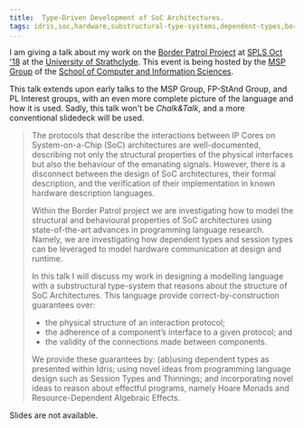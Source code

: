```yaml
---
title:  Type-Driven Development of SoC Architectures.
tags: idris,soc,hardware,substructural-type-systems,dependent-types,border-patrol,tdd,spls
...
```


I am giving a talk about my work on the [Border
Patrol Project](https://border-patrol.github.io) at [SPLS Oct '18](https://msp-strath.github.io/spls-18/) at the [University of
Strathclyde](https://www.strath.ac.uk/).
This event is being hosted by the [MSP Group](http://msp.cis.strath.ac.uk/) of the [School of Computer and Information Sciences](http://www.cis.strath.ac.uk/).

This talk extends upon early talks to the MSP Group, FP-StAnd Group, and PL Interest groups, with an even more complete picture of the language and how it is used.
Sadly, this talk won't be *Chalk&Talk*, and a more conventional slidedeck will be used.

> The protocols that describe the interactions between IP Cores on
> System-on-a-Chip (SoC) architectures are well-documented, describing
> not only the structural properties of the physical interfaces but
> also the behaviour of the emanating signals.  However, there is a
> disconnect between the design of SoC architectures, their formal
> description, and the verification of their implementation in known
> hardware description languages.
>
> Within the Border Patrol project we are investigating how to model
> the structural and behavioural properties of SoC architectures using
> state-of-the-art advances in programming language research.  Namely,
> we are investigating how dependent types and session types can be
> leveraged to model hardware communication at design and runtime.
>
> In this talk I will discuss my work in designing a modelling
> language with a substructural type-system that reasons about the
> structure of SoC Architectures.  This language provide
> correct-by-construction guarantees over:
>
> + the physical structure of an interaction protocol;
> + the adherence of a component’s interface to a given protocol; and
> + the validity of the connections made between components.
>
> We provide these guarantees by: (ab)using dependent types as
> presented within Idris; using novel ideas from programming language
> design such as Session Types and Thinnings; and incorporating novel
> ideas to reason about effectful programs, namely Hoare Monads and
> Resource-Dependent Algebraic Effects.

Slides are not available.
